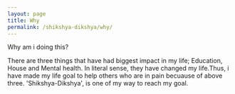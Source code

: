 ```yaml
---
layout: page
title: Why
permalink: /shikshya-dikshya/why/
---
```


Why am i doing this?

There are three things that have had biggest impact in my life; Education, House and Mental health.
  In literal sense, they have changed my life.Thus, i have made my life goal to help others who are in pain becuause of above three.
  'Shikshya-Dikshya', is one of my way to reach my goal.
